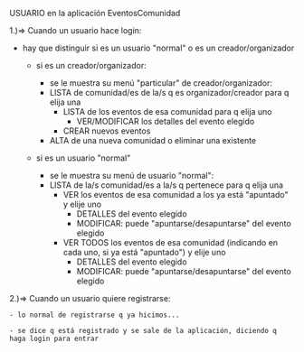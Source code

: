 USUARIO en la aplicación EventosComunidad

1.)=> Cuando un usuario hace login:

 - hay que distinguir si es un usuario "normal" o es un creador/organizador

   - si es un creador/organizador:

     - se le muestra su menú "particular" de creador/organizador:
      - LISTA de comunidad/es de la/s q es organizador/creador para q elija una
          - LISTA de los eventos de esa comunidad para q elija uno
            - VER/MODIFICAR los detalles del evento elegido
          - CREAR nuevos eventos
      - ALTA de una nueva comunidad o eliminar una existente


   - si es un usuario "normal"

     - se le muestra su menú de usuario "normal":
      - LISTA de la/s comunidad/es a la/s q pertenece para q elija una
        - VER los eventos de esa comunidad a los ya está "apuntado" y elije uno
          - DETALLES del evento elegido
          - MODIFICAR: puede "apuntarse/desapuntarse" del evento elegido
        - VER TODOS los eventos de esa comunidad (indicando en cada uno, si ya está "apuntado") y elije uno
          - DETALLES del evento elegido
          - MODIFICAR: puede "apuntarse/desapuntarse" del evento elegido


2.)=> Cuando un usuario quiere registrarse:

    - lo normal de registrarse q ya hicimos...
    
    - se dice q está registrado y se sale de la aplicación, diciendo q haga login para entrar


